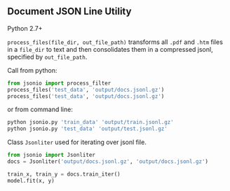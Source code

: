 ## Document JSON Line Utility

Python 2.7+

`process_files(file_dir, out_file_path)` transforms all `.pdf` and `.htm` files in a `file_dir` to text and then consolidates them in a compressed jsonl, specified by `out_file_path`.

Call from python:

``` python
from jsonio import process_filter
process_files('test_data', 'output/docs.jsonl.gz')
process_files('test_data', 'output/docs.jsonl.gz')
```

or from command line:

``` bash
python jsonio.py 'train_data' 'output/train.jsonl.gz'
python jsonio.py 'test_data' 'output/test.jsonl.gz'
```

Class `Jsonliter` used for iterating over jsonl file.

``` python
from jsonio import Jsonliter
docs = Jsonliter('output/docs.jsonl.gz', 'output/docs.jsonl.gz')

train_x, train_y = docs.train_iter()
model.fit(x, y)
```
